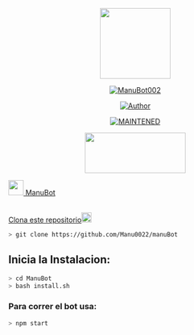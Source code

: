 <p align="center">
<img src="./src/assistant.jpg" width="140" height="140"/>
</p>
<p align="center">
<a href="#"><img title="ManuBot002" src="https://img.shields.io/badge/ 666| 🔥ManuBot🔥 | sepulveda-inovaction-black?colorA=%23ff0000&colorB=%23000000&style=for-the-badge"></a>
</p>
<p align="center">
<a href="https://github.com/ManuBot"><img title="Author" src="https://img.shields.io/badge/author-Manu002-green?colorA=%00ff00style=for-the-badge&logo=github"></a>
</p>
<p align="center">
<a href="#"><img title="MAINTENED" src="https://img.shields.io/badge/MAINTENED-YES-blue?colorA=%23ff0000&colorB=%230000ff&style=for-the-badge"</a>
</p>
<p align="center">
<img src="https://www.crackingpro.com/uploads/team_VIP.gif" width="200" height="80"/>
</p>
<img src="https://i.imgur.com/n1zo2wL.gif" width="30" height="30"/> ManuBot
</p>
<br />
    Clona este repositorio</h3><img src="https://raw.githubusercontent.com/othneildrew/Best-README-Template/master/images/logo.png" alt="Logo" width="20" height="20">
  </a>

```bash
> git clone https://github.com/Manu0022/manuBot
```

## Inicia la Instalacion:

```bash
> cd ManuBot
> bash install.sh
```

### Para correr el bot usa:
```bash
> npm start
```

